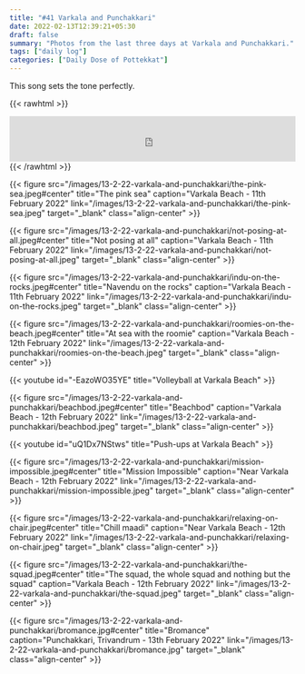 ```yaml
---
title: "#41 Varkala and Punchakkari"
date: 2022-02-13T12:39:21+05:30
draft: false
summary: "Photos from the last three days at Varkala and Punchakkari."
tags: ["daily log"]
categories: ["Daily Dose of Pottekkat"]
---
```


This song sets the tone perfectly.

{{< rawhtml >}}

<iframe src="https://open.spotify.com/embed/track/3AJwUDP919kvQ9QcozQPxg?utm_source=generator&theme=0" width="100%" height="80" frameBorder="0" allowfullscreen="" allow="autoplay; clipboard-write; encrypted-media; fullscreen; picture-in-picture"></iframe>
{{< /rawhtml >}}

{{< figure src="/images/13-2-22-varkala-and-punchakkari/the-pink-sea.jpeg#center" title="The pink sea" caption="Varkala Beach - 11th February 2022" link="/images/13-2-22-varkala-and-punchakkari/the-pink-sea.jpeg" target="_blank" class="align-center" >}}

{{< figure src="/images/13-2-22-varkala-and-punchakkari/not-posing-at-all.jpeg#center" title="Not posing at all" caption="Varkala Beach - 11th February 2022" link="/images/13-2-22-varkala-and-punchakkari/not-posing-at-all.jpeg" target="_blank" class="align-center" >}}

{{< figure src="/images/13-2-22-varkala-and-punchakkari/indu-on-the-rocks.jpeg#center" title="Navendu on the rocks" caption="Varkala Beach - 11th February 2022" link="/images/13-2-22-varkala-and-punchakkari/indu-on-the-rocks.jpeg" target="_blank" class="align-center" >}}

{{< figure src="/images/13-2-22-varkala-and-punchakkari/roomies-on-the-beach.jpeg#center" title="At sea with the  roomie" caption="Varkala Beach - 12th February 2022" link="/images/13-2-22-varkala-and-punchakkari/roomies-on-the-beach.jpeg" target="_blank" class="align-center" >}}

{{< youtube id="-EazoWO35YE" title="Volleyball at Varkala Beach" >}}

{{< figure src="/images/13-2-22-varkala-and-punchakkari/beachbod.jpeg#center" title="Beachbod" caption="Varkala Beach - 12th February 2022" link="/images/13-2-22-varkala-and-punchakkari/beachbod.jpeg" target="_blank" class="align-center" >}}

{{< youtube id="uQ1Dx7NStws" title="Push-ups at Varkala Beach" >}}

{{< figure src="/images/13-2-22-varkala-and-punchakkari/mission-impossible.jpeg#center" title="Mission Impossible" caption="Near Varkala Beach - 12th February 2022" link="/images/13-2-22-varkala-and-punchakkari/mission-impossible.jpeg" target="_blank" class="align-center" >}}

{{< figure src="/images/13-2-22-varkala-and-punchakkari/relaxing-on-chair.jpeg#center" title="Chill maadi" caption="Near Varkala Beach - 12th February 2022" link="/images/13-2-22-varkala-and-punchakkari/relaxing-on-chair.jpeg" target="_blank" class="align-center" >}}

{{< figure src="/images/13-2-22-varkala-and-punchakkari/the-squad.jpeg#center" title="The squad, the whole squad and nothing but the squad" caption="Varkala Beach - 12th February 2022" link="/images/13-2-22-varkala-and-punchakkari/the-squad.jpeg" target="_blank" class="align-center" >}}

{{< figure src="/images/13-2-22-varkala-and-punchakkari/bromance.jpg#center" title="Bromance" caption="Punchakkari, Trivandrum - 13th February 2022" link="/images/13-2-22-varkala-and-punchakkari/bromance.jpg" target="_blank" class="align-center" >}}
